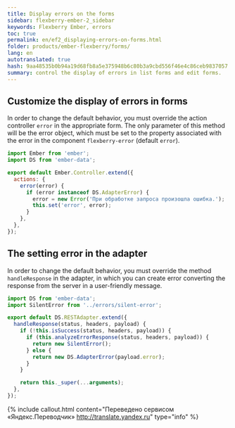 ```yaml
---
title: Display errors on the forms
sidebar: flexberry-ember-2_sidebar
keywords: Flexberry Ember, errors
toc: true
permalink: en/ef2_displaying-errors-on-forms.html
folder: products/ember-flexberry/forms/
lang: en
autotranslated: true
hash: 9aa48535b0b94a19d68fb8a5e375948b6c80b3a9cbd556f46e4c86ceb9837057
summary: control the display of errors in list forms and edit forms.
---
```


## Customize the display of errors in forms

In order to change the default behavior, you must override the action controller `error` in the appropriate form. The only parameter of this method will be the error object, which must be set to the property associated with the error in the component `flexberry-error` (default `error`).

```javascript
import Ember from 'ember';
import DS from 'ember-data';

export default Ember.Controller.extend({
  actions: {
    error(error) {
      if (error instanceof DS.AdapterError) {
        error = new Error('При обработке запроса произошла ошибка.');
        this.set('error', error);
      }
    },
  },
});
```

## The setting error in the adapter

In order to change the default behavior, you must override the method `handleResponse` in the adapter, in which you can create error converting the response from the server in a user-friendly message.

```javascript
import DS from 'ember-data';
import SilentError from '../errors/silent-error';

export default DS.RESTAdapter.extend({
  handleResponse(status, headers, payload) {
    if (!this.isSuccess(status, headers, payload)) {
      if (this.analyzeErrorResponse(status, headers, payload)) {
        return new SilentError();
      } else {
        return new DS.AdapterError(payload.error);
      }
    }

    return this._super(...arguments);
  },
});
```



{% include callout.html content="Переведено сервисом «Яндекс.Переводчик» <http://translate.yandex.ru>" type="info" %}